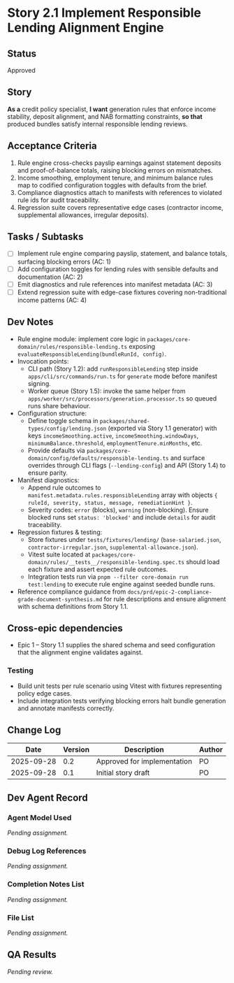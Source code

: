 # Story 2.1 Implement Responsible Lending Alignment Engine

## Status
Approved

## Story
**As a** credit policy specialist,
**I want** generation rules that enforce income stability, deposit alignment, and NAB formatting constraints,
**so that** produced bundles satisfy internal responsible lending reviews.

## Acceptance Criteria
1. Rule engine cross-checks payslip earnings against statement deposits and proof-of-balance totals, raising blocking errors on mismatches.
2. Income smoothing, employment tenure, and minimum balance rules map to codified configuration toggles with defaults from the brief.
3. Compliance diagnostics attach to manifests with references to violated rule ids for audit traceability.
4. Regression suite covers representative edge cases (contractor income, supplemental allowances, irregular deposits).

## Tasks / Subtasks
- [ ] Implement rule engine comparing payslip, statement, and balance totals, surfacing blocking errors (AC: 1)
- [ ] Add configuration toggles for lending rules with sensible defaults and documentation (AC: 2)
- [ ] Emit diagnostics and rule references into manifest metadata (AC: 3)
- [ ] Extend regression suite with edge-case fixtures covering non-traditional income patterns (AC: 4)

## Dev Notes
- Rule engine module: implement core logic in `packages/core-domain/rules/responsible-lending.ts` exposing `evaluateResponsibleLending(bundleRunId, config)`.
- Invocation points:
  - CLI path (Story 1.2): add `runResponsibleLending` step inside `apps/cli/src/commands/run.ts` for `generate` mode before manifest signing.
  - Worker queue (Story 1.5): invoke the same helper from `apps/worker/src/processors/generation.processor.ts` so queued runs share behaviour.
- Configuration structure:
  - Define toggle schema in `packages/shared-types/config/lending.json` (exported via Story 1.1 generator) with keys `incomeSmoothing.active`, `incomeSmoothing.windowDays`, `minimumBalance.threshold`, `employmentTenure.minMonths`, etc.
  - Provide defaults via `packages/core-domain/config/defaults/responsible-lending.ts` and surface overrides through CLI flags (`--lending-config`) and API (Story 1.4) to ensure parity.
- Manifest diagnostics:
  - Append rule outcomes to `manifest.metadata.rules.responsibleLending` array with objects `{ ruleId, severity, status, message, remediationHint }`.
  - Severity codes: `error` (blocks), `warning` (non-blocking). Ensure blocked runs set `status: 'blocked'` and include `details` for audit traceability.
- Regression fixtures & testing:
  - Store fixtures under `tests/fixtures/lending/` (`base-salaried.json`, `contractor-irregular.json`, `supplemental-allowance.json`).
  - Vitest suite located at `packages/core-domain/rules/__tests__/responsible-lending.spec.ts` should load each fixture and assert expected rule outcomes.
  - Integration tests run via `pnpm --filter core-domain run test:lending` to execute rule engine against seeded bundle runs.
- Reference compliance guidance from `docs/prd/epic-2-compliance-grade-document-synthesis.md` for rule descriptions and ensure alignment with schema definitions from Story 1.1.

## Cross-epic dependencies
- Epic 1 – Story 1.1 supplies the shared schema and seed configuration that the alignment engine validates against.

### Testing
- Build unit tests per rule scenario using Vitest with fixtures representing policy edge cases.
- Include integration tests verifying blocking errors halt bundle generation and annotate manifests correctly.

## Change Log
| Date       | Version | Description         | Author |
|------------|---------|---------------------|--------|
| 2025-09-28 | 0.2     | Approved for implementation | PO     |
| 2025-09-28 | 0.1     | Initial story draft | PO     |

## Dev Agent Record
### Agent Model Used
_Pending assignment._

### Debug Log References
_Pending assignment._

### Completion Notes List
_Pending assignment._

### File List
_Pending assignment._

## QA Results
_Pending review._
